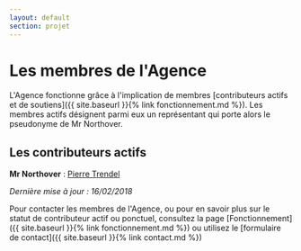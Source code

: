 ```yaml
---
layout: default
section: projet
---
```


# Les membres de l'Agence

L'Agence fonctionne grâce à l'implication de membres [contributeurs actifs et de soutiens]({{ site.baseurl }}{% link fonctionnement.md %}). 
Les membres actifs désignent parmi eux un représentant qui porte alors le pseudonyme de Mr Northover.

## Les contributeurs actifs

**Mr Northover** : [Pierre Trendel](mr.northover@posteo.net)

*Dernière mise à jour : 16/02/2018*

Pour contacter les membres de l'Agence, ou pour en savoir plus sur le statut de contributeur actif ou ponctuel, consultez la page [Fonctionnement]({{ site.baseurl }}{% link fonctionnement.md %}) ou utilisez le [formulaire de contact]({{ site.baseurl }}{% link contact.md %})
